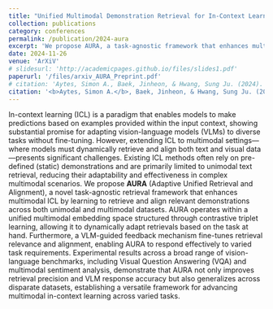```yaml
---
title: "Unified Multimodal Demonstration Retrieval for In-Context Learning in Large Vision-Language Models"
collection: publications
category: conferences
permalink: /publication/2024-aura
excerpt: 'We propose AURA, a task-agnostic framework that enhances multimodal in-context learning by dynamically retrieving and aligning relevant text and visual data. Through a unified embedding space and VLM-guided feedback, AURA improves performance on tasks like VQA and sentiment analysis, demonstrating adaptability and precision across diverse benchmarks.'
date: 2024-11-26
venue: 'ArXiV'
# slidesurl: 'http://academicpages.github.io/files/slides1.pdf'
paperurl: '/files/arxiv_AURA_Preprint.pdf'
# citation: 'Aytes, Simon A., Baek, Jinheon, & Hwang, Sung Ju. (2024). "Unified Multimodal Demonstration Retrieval for In-Context Learning in Large Vision-Language Models." <i>arXiv preprint</i>, arXiv:xxxx.xxxxx.'
citation: '<b>Aytes, Simon A.</b>, Baek, Jinheon, & Hwang, Sung Ju. (2024). "Unified Multimodal Demonstration Retrieval for In-Context Learning in Large Vision-Language Models." <i>Preprint.</i>'
---
```


In-context learning (ICL) is a paradigm that enables models to make predictions based on examples provided within the input context, showing substantial promise for adapting vision-language models (VLMs) to diverse tasks without fine-tuning. However, extending ICL to multimodal settings—where models must dynamically retrieve and align both text and visual data—presents significant challenges. Existing ICL methods often rely on pre-defined (static) demonstrations and are primarily limited to unimodal text retrieval, reducing their adaptability and effectiveness in complex multimodal scenarios. We propose <b>AURA</b> (Adaptive Unified Retrieval and Alignment), a novel task-agnostic retrieval framework that enhances multimodal ICL by learning to retrieve and align relevant demonstrations across both unimodal and multimodal datasets. AURA operates within a unified multimodal embedding space structured through contrastive triplet learning, allowing it to dynamically adapt retrievals based on the task at hand. Furthermore, a VLM-guided feedback mechanism fine-tunes retrieval relevance and alignment, enabling AURA to respond effectively to varied task requirements. Experimental results across a broad range of vision-language benchmarks, including Visual Question Answering (VQA) and multimodal sentiment analysis, demonstrate that AURA not only improves retrieval precision and VLM response accuracy but also generalizes across disparate datasets, establishing a versatile framework for advancing multimodal in-context learning across varied tasks.